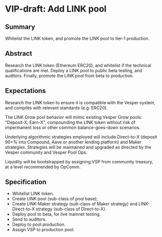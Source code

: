 
# VIP-draft: Add LINK pool

## Summary

Whitelist the LINK token, and promote the LINK pool to tier-1 production.

## Abstract

Research the LINK token (Ethereum ERC20), and whitelist if the technical
qualifications are met.  Deploy a LINK pool to public beta testing, and
auditors.  Finally, promote the LINK pool from beta to production.

## Expectations

Research the LINK token to ensure it is compatible with the Vesper
system, and compiles with relevant standards (e.g. ERC20).

The LINK Grow pool behavior will mimic existing Vesper Grow pools:
"Deposit-X, Earn-X", compounding the LINK token without risk of
impermanent loss or other common balance-goes-down scenarios.

Underlying algorithmic strategies employed will include Direct-to-X
(deposit 90+% into Compound, Aave or another lending platform) and Maker
strategies.  Strategies will be maintained and upgraded as directed by
the Vesper community and Vesper Pool Ops.

Liquidity will be bootstrapped by assigning VSP from community treasury,
at a level recommended by OpComm.

## Specification

* Whitelist LINK token.
* Create LINK pool (sub-class of pool base);
* Create LINK-Maker strategy (sub-class of Maker strategy) and LINK-Direct-to-X strategy (sub-class of Direct-to-X).
* Deploy pool to beta, for live mainnet testing.
* Send to auditors.
* Deploy to pool production.
* Assign VSP to production pool.

